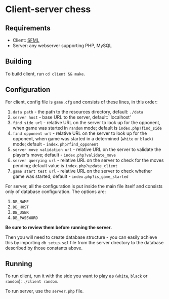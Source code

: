 # Client-server chess

## Requirements

* Client: [SFML](https://www.sfml-dev.org/)
* Server: any webserver supporting PHP, MySQL

## Building

To build client, run `cd client && make`.

## Configuration

For client, config file is `game.cfg` and consists of these lines, in this order:

1. `data path` - the path to the resources directory, default: `./data`
2. `server host` - base URL to the server, default: 'localhost'
3. `find side url` - relative URL on the server to look up for the opponent, when game was started in `random` mode; default is `index.php?find_side`
4. `find opponent url` - relative URL on the server to look up for the opponent, when game was started in a determined (`white` or `black`) mode; default - `index.php?find_opponent`
5. `server move validation url` - relative URL on the server to validate the player's move; default - `index.php?validate_move`
6. `server querying url` - relative URL on the server to check for the moves pending; default value is `index.php?update_client`
7. `game start test url` - relative URL on the server to check whether game was started; default - `index.php?is_game_started`

For server, all the configuration is put inside the main file itself and consists only of database configuration. The options are:

1. `DB_NAME`
2. `DB_HOST`
3. `DB_USER`
4. `DB_PASSWORD`

**Be sure to review them before running the server.**

Then you will need to create database structure - you can easily achieve this by importing `db_setup.sql` file from the server directory to the database described by those constants above.

## Running

To run client, run it with the side you want to play as (`white`, `black` or `random`): `./client random`.

To run server, use the `server.php` file.
